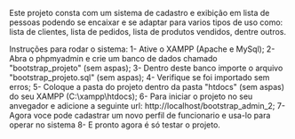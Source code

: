 Este projeto consta com um sistema de cadastro e exibição em lista de pessoas podendo se encaixar e se adaptar para varios tipos de uso como: lista de clientes, lista de pedidos, lista de produtos vendidos, dentre outros.

Instruções para rodar o sistema:
1- Ative o XAMPP (Apache e MySql); 
2- Abra o phpmyadmin e crie um banco de dados chamado "bootstrap_projeto" (sem aspas); 
3- Dentro deste banco importe o arquivo "bootstrap_projeto.sql" (sem aspas); 
4- Verifique se foi importado sem erros; 
5- Coloque a pasta do projeto dentro da pasta "htdocs" (sem aspas) do seu XAMPP (C:\xampp\htdocs); 
6- Para iniciar o projeto no seu anvegador e adicione a seguinte url: http://localhost/bootstrap_admin_2; 
7- Agora voce pode cadastrar um novo perfil de funcionario e usa-lo para operar no sistema
8- E pronto agora é só testar o projeto.
